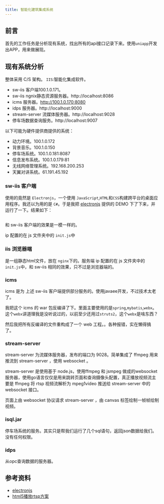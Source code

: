 ```yaml
---
title: 智能化建筑集成系统
---
```


## 前言
首先的工作任务是分析现有系统，找出所有的api接口记录下来。使用`uniapp`开发出APP，用来做展现。

## 现有系统分析
整体采用 C/S 架构。
`IIS`:智能化集成软件。

- sw-iis 客户端100.1.0.171。
- sw-iis ngnix静态资源服务器。http://localhost:8086
- icms 服务器。http://100.1.0.170:8080
- idps 服务器。http://localhost:9000
- stream-server 流媒体服务器。http://localhost:9028
- 停车场数据查询服务。http://localhost:9007


以下可能为硬件提供商提供的系统：
- 动力环境。100.1.0.172
- 背景音乐。100.1.0.150
- 停车场系统。100.1.0.181:8087
- 信息发布系统。100.1.0.179:81
- 无线网络管理系统。192.168.200.253
- 天翼对讲系统。61.191.45.192

### sw-iis 客户端
使用的竟然是 `Electronjs`，一个使用 `JavaScript`,`HTML`和`CSS`构建跨平台的桌面应用程序。我还以为用的是 `C#`。于是我把 [electronjs](https://www.electronjs.org/) 提供的 DEMO 下了下来，并运行了一下。结果如下：

<img :src="$withBase('/others/work/electronjs.jpg')">

和 sw-iis 客户端的效果是一模一样的。

ip 配置的在 js 文件夹中的 `init.js`中

### iis 浏览器端

是一组静态html文件，放在 `nginx`下的。服务端 ip 配置的在 js 文件夹中的 `init.js`中，和 sw-iis 相同的效果，只不过是浏览器端的。

### icms 
icms 是为 上述 sw-iis 客户端提供部分服务的。使用javaee开发，不过技术太老了。

我把这个 icms 的 war 包反编译了下。里面主要使用的是`spring`,`mybatis`,`webx`。这个`webx`讲道理我是没听说过的，以前至少还用过`struts2`，这个`webx`是啥东西？

然后我把所有反编译的文件重构成了一个 web 工程。。各种报错，实在懒得搞了。

### stream-server

stream-server 为流媒体服务器，发布的端口为 9028。简单集成了 ffmpeg 用来推流到 stream-server ，使用 websocket 。

stream-server 是使用基于 node.js，使用ffmpeg 和 jsmpeg 做成的websocket服务器，使用go语言仅仅是用来跳转页面和查询摄像头配置，真正播放视频流主要是 ffmpeg 将 rtsp 视频流解析为 mpeg1video 推送给 stream-server 中的 websocket 接口。

页面上由 websocket 协议请求 stream-server ，由 canvas 标签绘制一帧帧绘制视频。


### isql.jar
停车场系统的服务。其实只是帮我们运行了几个sql语句，返回json数据给我们。没有任何权限。

### idps
从opc查询数据的服务器。


## 参考资料
- [electronjs](https://www.electronjs.org/)
- [html5播放rtsp方案](https://blog.csdn.net/u014535295/article/details/99303890?depth_1-utm_source=distribute.pc_relevant.none-task-blog-BlogCommendFromBaidu-2&utm_source=distribute.pc_relevant.none-task-blog-BlogCommendFromBaidu-2)